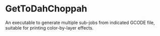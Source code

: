 # GetToDahChoppah
An executable to generate multiple sub-jobs from indicated GCODE file, suitable for printing color-by-layer effects.
